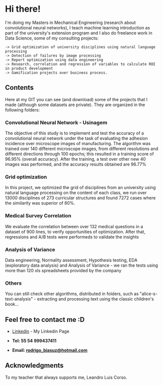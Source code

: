 # Hi there!

I'm doing my Masters in Mechanical Engineering (research about convolutional neural networks), I teach machine learning introduction as part of the university's extension program and I also do freelance work in Data Science, some of my consulting projects:

```
-> Grid optimization of university disciplines using natural language processing
-> Detection of failures by image processing
-> Report optimization using data engineering
-> Research, correlation and regression of variables to calculate ROI in product development
-> Gamification projects over business process.
```

## Contents

Here at my GIT you can see (and download) some of the projects that I made (although some datasets are private).
They are organized in the following folders:

### Convolutional Neural Network - Usinagem

The objective of this study is to implement and test the accuracy of a convolutional neural network under the task of evaluating the adhesion incidence over microscope images of manufacturing. The algorithm was trained over 140 different microscope images, from different resolutions and different directions through 100 epochs; this resulted in a training score of 96.95% (overall accuracy). After the training, a test over other new 40 images was performed, and the accuracy results obtained are 96.77%

### Grid optimization

In this project, we optimized the grid of disciplines from an university using natural language processing on the content of each class, we run over 13000 disciplines of 273 curricular structures and found 7272 cases where the similarity was superior of 80%.

### Medical Survey Correlation

We evaluate the correlation between over 132 medical questions in a dataset of 900 lines, to verify opportunities of optimization. After that, regressions and A/B tests were performeds to validate the insights

### Analysis of Variance

Data engineering, Normality assessment, Hypothesis testing, EDA (exploratory data analysis) and Analysis of Variance - we ran the tests using more than 120 xls spreadsheets provided by the company

### Others

You can still check other algorithms, distributed in folders, such as "alice-s-text-analysis" - extracting and processing text using the classic children's book...

## Feel free to contact me :D

* [Linkedin](https://www.linkedin.com/in/rodrigobiasuz/) - My Linkedin Page

* **Tel: 55 54 999437411**

* **Email: rodrigo_biasuz@hotmail.com**

## Acknowledgments

To my teacher that always supports me, Leandro Luis Corso.
